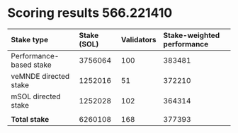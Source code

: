 # Scoring results 566.221410

| Stake type              | Stake (SOL) | Validators | Stake-weighted performance |
|:------------------------|:------------|:-----------|:---------------------------|
| Performance-based stake | 3756064     | 100        | 383481                     |
| veMNDE directed stake   | 1252016     | 51         | 372210                     |
| mSOL directed stake     | 1252028     | 102        | 364314                     |
|                         |             |            |                            |
| **Total stake**         | 6260108     | 168        | 377393                     |
